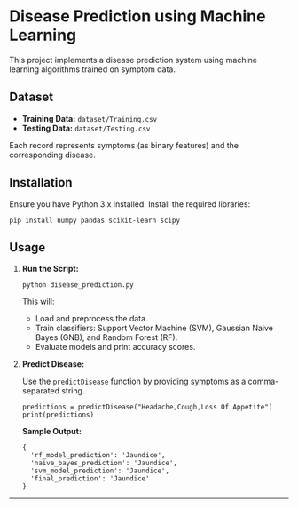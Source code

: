 <!DOCTYPE html>
<html>
<head>

</head>
<body>

<h1>Disease Prediction using Machine Learning</h1>

<p>This project implements a disease prediction system using machine learning algorithms trained on symptom data.</p>

<h2>Dataset</h2>

<ul>
    <li><strong>Training Data:</strong> <code>dataset/Training.csv</code></li>
    <li><strong>Testing Data:</strong> <code>dataset/Testing.csv</code></li>
</ul>

<p>Each record represents symptoms (as binary features) and the corresponding disease.</p>

<h2>Installation</h2>

<p>Ensure you have Python 3.x installed. Install the required libraries:</p>

<pre><code>pip install numpy pandas scikit-learn scipy
</code></pre>

<h2>Usage</h2>

<ol>
    <li>
        <p><strong>Run the Script:</strong></p>
        <pre><code>python disease_prediction.py
</code></pre>
        <p>This will:</p>
        <ul>
            <li>Load and preprocess the data.</li>
            <li>Train classifiers: Support Vector Machine (SVM), Gaussian Naive Bayes (GNB), and Random Forest (RF).</li>
            <li>Evaluate models and print accuracy scores.</li>
        </ul>
    </li>
    <li>
        <p><strong>Predict Disease:</strong></p>
        <p>Use the <code>predictDisease</code> function by providing symptoms as a comma-separated string.</p>
        <pre><code>predictions = predictDisease("Headache,Cough,Loss Of Appetite")
print(predictions)
</code></pre>
        <p><strong>Sample Output:</strong></p>
        <pre><code>{
  'rf_model_prediction': 'Jaundice',
  'naive_bayes_prediction': 'Jaundice',
  'svm_model_prediction': 'Jaundice',
  'final_prediction': 'Jaundice'
}
</code></pre>
    </li>
</ol>


<hr>

</body>
</html>

